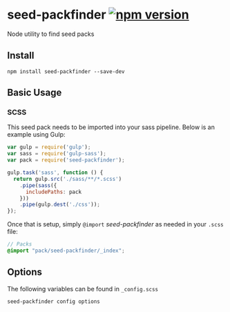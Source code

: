 # seed-packfinder [![npm version](https://badge.fury.io/js/seed-packfinder.svg)](https://badge.fury.io/js/seed-packfinder)

Node utility to find seed packs

## Install
```
npm install seed-packfinder --save-dev
```


## Basic Usage

### SCSS
This seed pack needs to be imported into your sass pipeline. Below is an example using Gulp:


```javascript
var gulp = require('gulp');
var sass = require('gulp-sass');
var pack = require('seed-packfinder');

gulp.task('sass', function () {
  return gulp.src('./sass/**/*.scss')
    .pipe(sass({
      includePaths: pack
    }))
    .pipe(gulp.dest('./css'));
});
```

Once that is setup, simply `@import` *seed-packfinder* as needed in your `.scss` file:

```scss
// Packs
@import "pack/seed-packfinder/_index";
```

## Options

The following variables can be found in `_config.scss`

```scss
seed-packfinder config options
```
